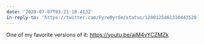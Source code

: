 ```yaml
---
date: '2020-07-07T03:21:10.413Z'
in-reply-to: 'https://twitter.com/FyreByrde/status/1280125461310443520?s=19'
---
```


One of my favorite versions of it:  https://youtu.be/ajM4vYCZMZk

